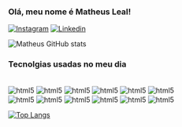 ### Olá, meu nome é Matheus Leal!

 [![Instagram](https://img.shields.io/badge/Instagram-E4405F?style=for-the-badge&logo=instagram&logoColor=white)](https://www.instagram.com/matheus_lc21/)
 [![Linkedin](https://img.shields.io/badge/LinkedIn-0077B5?style=for-the-badge&logo=linkedin&logoColor=white)](https://www.linkedin.com/in/matheus-leal-costa/)
 
![Matheus GitHub stats](https://github-readme-stats.vercel.app/api?username=matheuslealcosta&show_icons=true&theme=radical)

### Tecnolgias usadas no meu dia

 <div style="display: inline-block"> <br/>
  <img align="center"alt="html5" src="https://img.shields.io/badge/HTML5-E34F26?style=for-the-badge&logo=html5&logoColor=white"/>
  <img align="center"alt="html5" src="https://img.shields.io/badge/CSS3-1572B6?style=for-the-badge&logo=css3&logoColor=white"/>
  <img align="center"alt="html5" src="https://img.shields.io/badge/Sass-CC6699?style=for-the-badge&logo=sass&logoColor=white"/>
  <img align="center"alt="html5" src="https://img.shields.io/badge/Bootstrap-563D7C?style=for-the-badge&logo=bootstrap&logoColor=white"/>
  <img align="center"alt="html5" src="https://img.shields.io/badge/JavaScript-F7DF1E?style=for-the-badge&logo=javascript&logoColor=black"/>
  <img align="center"alt="html5" src="https://img.shields.io/badge/Node.js-43853D?style=for-the-badge&logo=node.js&logoColor=white"/>
 <br/>
  <img align="center"alt="html5" src="https://img.shields.io/badge/React-20232A?style=for-the-badge&logo=react&logoColor=61DAFB"/>
  <img align="center"alt="html5" src="https://img.shields.io/badge/MongoDB-4EA94B?style=for-the-badge&logo=mongodb&logoColor=white"/>
  <img align="center"alt="html5" src="https://img.shields.io/badge/MySQL-005C84?style=for-the-badge&logo=mysql&logoColor=white"/>
  <img align="center"alt="html5" src="https://img.shields.io/badge/C-00599C?style=for-the-badge&logo=c&logoColor=white"/>
  <img align="center"alt="html5" src="https://img.shields.io/badge/sequelize-323330?style=for-the-badge&logo=sequelize&logoColor=blue"/>
  <img align="center"alt="html5" src="https://img.shields.io/badge/json%20web%20tokens-323330?style=for-the-badge&logo=json-web-tokens&logoColor=pink"/>
</div>
<br/>

[![Top Langs](https://github-readme-stats.vercel.app/api/top-langs/?username=anuraghazra&layout=compact)](https://github.com/anuraghazra/github-readme-stats)
